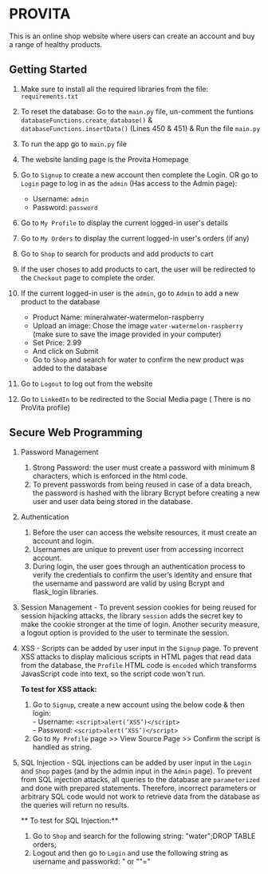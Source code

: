 # PROVITA

This is an online shop website where users can create an account and buy a range of healthy products.

## Getting Started

1. Make sure to install all the required libraries from the file: `requirements.txt`
2. To reset the database: Go to the `main.py` file, un-comment the funtions `databaseFunctions.create_database()` & `databaseFunctions.insertData()` (Lines 450 & 451) & Run the file `main.py`
3. To run the app go to `main.py` file
4. The website landing page is the Provita Homepage
5. Go to `Signup` to create a new account then complete the Login. OR go to `Login` page to log in as the `admin` (Has access to the Admin page):

    - Username: `admin`
    - Password: `password`
   
6. Go to `My Profile` to display the current logged-in user's details
7. Go to `My Orders` to display the current logged-in user's orders (if any)
8. Go to `Shop` to search for products and add products to cart
9. If the user choses to add products to cart, the user will be redirected to the `Checkout` page to complete the order.
10. If the current logged-in user is the `admin`, go to `Admin` to add a new product to the database
    - Product Name: mineralwater-watermelon-raspberry
    - Upload an image: Chose the image `water-watermelon-raspberry` (make sure to save the image provided in your computer)
    - Set Price: 2.99
    - And click on Submit
    - Go to `Shop` and search for water to confirm the new product was added to the database
    
11. Go to `Logout` to log out from the website
12. Go to `LinkedIn` to be redirected to the Social Media page ( There is no ProVita profile)

## Secure Web Programming


1. Password Management
   1. Strong Password: the user must create a password with minimum 8 characters, which is enforced in the html code. 
   2. To prevent passwords from being reused in case of a data breach, the password is hashed with the library Bcrypt before creating a new user and user data being stored in the database.

2. Authentication  
   1. Before the user can access the website resources, it must create an account and login. 
   2. Usernames are unique to prevent user from accessing incorrect account. 
   3. During login, the user goes through an authentication process to verify the credentials to confirm the user’s identity 
   and ensure that the username and password are valid by using Bcrypt and flask_login libraries.
   
3. Session Management - To prevent session cookies for being reused for session hijacking attacks, the library `session` adds the secret key to make the cookie stronger at the time of login. 
Another security measure, a logout option is provided to the user to terminate the session.

4. XSS - Scripts can be added by user input in the `Signup` page. 
To prevent XSS attacks to display malicious scripts in HTML pages that read data from the database, the `Profile` HTML code is `encoded` which transforms JavasScript code into text, so the script code won't run.<br>

    **To test for XSS attack:**
    
   1. Go to `Signup`, create a new account using the below code & then login:<br>
          - Username: `<script>alert(‘XSS’)</script>`<br>
          - Password: `<script>alert(‘XSS’)</script>` <br>
   2. Go to `My Profile` page >> View Source Page >> Confirm the script is handled as string. 

5. SQL Injection - SQL injections can be added by user input in the `Login` and `Shop` pages (and by the admin input in the `Admin` page). 
To prevent from SQL injection attacks, all queries to the database are `parameterized` and done with prepared statements. 
Therefore, incorrect parameters or arbitrary SQL code would not work to retrieve data from the database as the queries will return no results.

    ** To test for SQL Injection:**
    1. Go to `Shop` and search for the following string: "water";DROP TABLE orders;
    2. Logout and then go to `Login` and use the following string as username and passworkd: " or ""="
